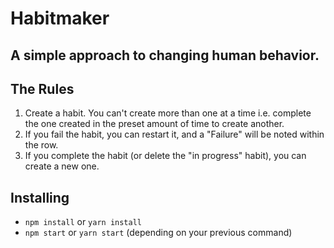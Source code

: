 # Habitmaker
## A simple approach to changing human behavior.

## The Rules

1. Create a habit. You can't create more than one at a time i.e. complete the one created in the preset amount of time to create another.
2. If you fail the habit, you can restart it, and a "Failure" will be noted within the row.
3. If you complete the habit (or delete the "in progress" habit), you can create a new one.


## Installing

- `npm install` or `yarn install`
- `npm start` or `yarn start` (depending on your previous command)




